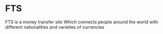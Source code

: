 # FTS
FTS is a money transfer site
Which connects people around the world with different nationalities and varieties of currencies
